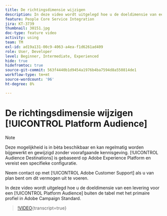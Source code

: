 ```yaml
---
title: De richtingsdimensie wijzigen
description: In deze video wordt uitgelegd hoe u de doeldimensie van een levering voor een platformpubliek buiten de hoofdprofielentabel in Adobe Campaign Standard wijzigt.
feature: People Core Service Integration
jira: KT-3739
thumbnail: 30151.jpg
doc-type: feature video
activity: using
team: TM
exl-id: ad19a131-00c9-4063-a4ea-f1d6261ad409
role: User, Developer
level: Beginner, Intermediate, Experienced
hide: true
hidefromtoc: true
source-git-commit: 563f4440b1d9454a1976b4ba7594d8a550814de1
workflow-type: tm+mt
source-wordcount: '96'
ht-degree: 8%

---
```


# De richtingsdimensie wijzigen [!UICONTROL Platform Audience]

>[!NOTE]
>
>Deze mogelijkheid is in bèta beschikbaar en kan regelmatig worden bijgewerkt en gewijzigd zonder voorafgaande kennisgeving. [!UICONTROL Audience Destinations] is gebaseerd op Adobe Experience Platform en vereist een specifieke configuratie.
>
>Neem contact op met [!UICONTROL Adobe Customer Support] als u van plan bent om dit vermogen uit te voeren.

In deze video wordt uitgelegd hoe u de doeldimensie van een levering voor een [!UICONTROL Platform Audience] buiten de tabel met het primaire profiel in Adobe Campaign Standard.

>[!VIDEO](https://video.tv.adobe.com/v/30151?learn=on){transcript=true}

